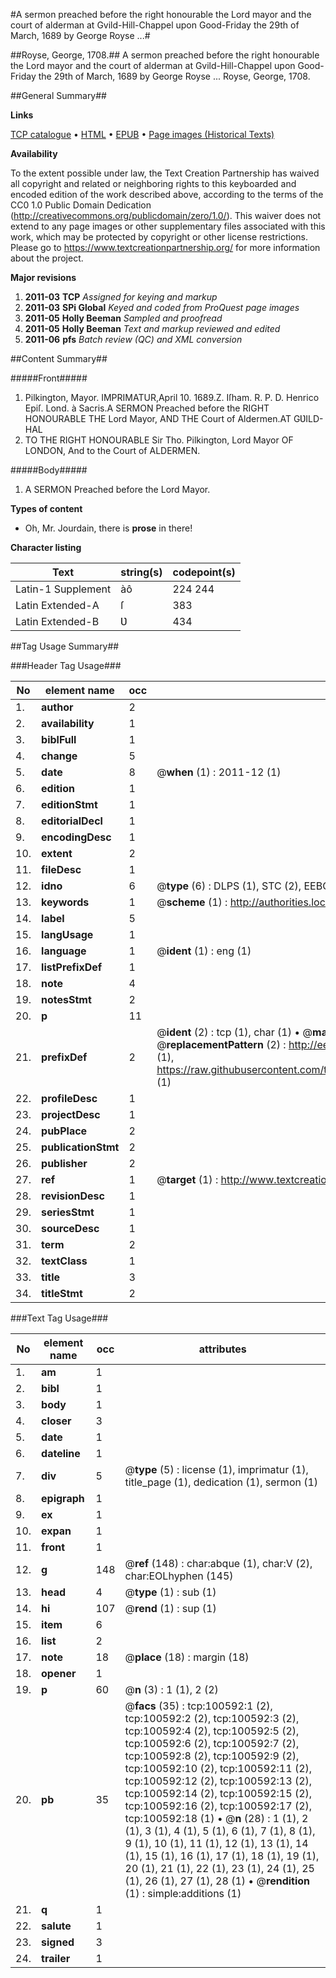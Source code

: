 #A sermon preached before the right honourable the Lord mayor and the court of alderman at Gvild-Hill-Chappel upon Good-Friday the 29th of March, 1689 by George Royse ...#

##Royse, George, 1708.##
A sermon preached before the right honourable the Lord mayor and the court of alderman at Gvild-Hill-Chappel upon Good-Friday the 29th of March, 1689 by George Royse ...
Royse, George, 1708.

##General Summary##

**Links**

[TCP catalogue](http://www.ota.ox.ac.uk/tcp/)  • 
[HTML](http://tei.it.ox.ac.uk/tcp/Texts-HTML/free/A57/A57805.html)  • 
[EPUB](http://tei.it.ox.ac.uk/tcp/Texts-EPUB/free/A57/A57805.epub) • 
[Page images (Historical Texts)](https://historicaltexts.jisc.ac.uk/eebo-13587403e)

**Availability**

To the extent possible under law, the Text Creation Partnership has waived all copyright and related or neighboring rights to this keyboarded and encoded edition of the work described above, according to the terms of the CC0 1.0 Public Domain Dedication (http://creativecommons.org/publicdomain/zero/1.0/). This waiver does not extend to any page images or other supplementary files associated with this work, which may be protected by copyright or other license restrictions. Please go to https://www.textcreationpartnership.org/ for more information about the project.

**Major revisions**

1. __2011-03__ __TCP__ *Assigned for keying and markup*
1. __2011-03__ __SPi Global__ *Keyed and coded from ProQuest page images*
1. __2011-05__ __Holly Beeman__ *Sampled and proofread*
1. __2011-05__ __Holly Beeman__ *Text and markup reviewed and edited*
1. __2011-06__ __pfs__ *Batch review (QC) and XML conversion*

##Content Summary##

#####Front#####

1. Pilkington, Mayor.
IMPRIMATUR,April 10. 1689.Z. Iſham. R. P. D. Henrico Epiſ. Lond. à Sacris.A SERMON Preached before the RIGHT HONOURABLE THE Lord Mayor, AND THE Court of Aldermen.AT GƲILD-HAL
1. TO THE RIGHT HONOURABLE Sir Tho. Pilkington, Lord Mayor OF LONDON, And to the Court of ALDERMEN.

#####Body#####

1. A SERMON Preached before the Lord Mayor.

**Types of content**

  * Oh, Mr. Jourdain, there is **prose** in there!

**Character listing**


|Text|string(s)|codepoint(s)|
|---|---|---|
|Latin-1 Supplement|àô|224 244|
|Latin Extended-A|ſ|383|
|Latin Extended-B|Ʋ|434|

##Tag Usage Summary##

###Header Tag Usage###

|No|element name|occ|attributes|
|---|---|---|---|
|1.|__author__|2||
|2.|__availability__|1||
|3.|__biblFull__|1||
|4.|__change__|5||
|5.|__date__|8| @__when__ (1) : 2011-12 (1)|
|6.|__edition__|1||
|7.|__editionStmt__|1||
|8.|__editorialDecl__|1||
|9.|__encodingDesc__|1||
|10.|__extent__|2||
|11.|__fileDesc__|1||
|12.|__idno__|6| @__type__ (6) : DLPS (1), STC (2), EEBO-CITATION (1), OCLC (1), VID (1)|
|13.|__keywords__|1| @__scheme__ (1) : http://authorities.loc.gov/ (1)|
|14.|__label__|5||
|15.|__langUsage__|1||
|16.|__language__|1| @__ident__ (1) : eng (1)|
|17.|__listPrefixDef__|1||
|18.|__note__|4||
|19.|__notesStmt__|2||
|20.|__p__|11||
|21.|__prefixDef__|2| @__ident__ (2) : tcp (1), char (1)  •  @__matchPattern__ (2) : ([0-9\-]+):([0-9IVX]+) (1), (.+) (1)  •  @__replacementPattern__ (2) : http://eebo.chadwyck.com/downloadtiff?vid=$1&page=$2 (1), https://raw.githubusercontent.com/textcreationpartnership/Texts/master/tcpchars.xml#$1 (1)|
|22.|__profileDesc__|1||
|23.|__projectDesc__|1||
|24.|__pubPlace__|2||
|25.|__publicationStmt__|2||
|26.|__publisher__|2||
|27.|__ref__|1| @__target__ (1) : http://www.textcreationpartnership.org/docs/. (1)|
|28.|__revisionDesc__|1||
|29.|__seriesStmt__|1||
|30.|__sourceDesc__|1||
|31.|__term__|2||
|32.|__textClass__|1||
|33.|__title__|3||
|34.|__titleStmt__|2||


###Text Tag Usage###

|No|element name|occ|attributes|
|---|---|---|---|
|1.|__am__|1||
|2.|__bibl__|1||
|3.|__body__|1||
|4.|__closer__|3||
|5.|__date__|1||
|6.|__dateline__|1||
|7.|__div__|5| @__type__ (5) : license (1), imprimatur (1), title_page (1), dedication (1), sermon (1)|
|8.|__epigraph__|1||
|9.|__ex__|1||
|10.|__expan__|1||
|11.|__front__|1||
|12.|__g__|148| @__ref__ (148) : char:abque (1), char:V (2), char:EOLhyphen (145)|
|13.|__head__|4| @__type__ (1) : sub (1)|
|14.|__hi__|107| @__rend__ (1) : sup (1)|
|15.|__item__|6||
|16.|__list__|2||
|17.|__note__|18| @__place__ (18) : margin (18)|
|18.|__opener__|1||
|19.|__p__|60| @__n__ (3) : 1 (1), 2 (2)|
|20.|__pb__|35| @__facs__ (35) : tcp:100592:1 (2), tcp:100592:2 (2), tcp:100592:3 (2), tcp:100592:4 (2), tcp:100592:5 (2), tcp:100592:6 (2), tcp:100592:7 (2), tcp:100592:8 (2), tcp:100592:9 (2), tcp:100592:10 (2), tcp:100592:11 (2), tcp:100592:12 (2), tcp:100592:13 (2), tcp:100592:14 (2), tcp:100592:15 (2), tcp:100592:16 (2), tcp:100592:17 (2), tcp:100592:18 (1)  •  @__n__ (28) : 1 (1), 2 (1), 3 (1), 4 (1), 5 (1), 6 (1), 7 (1), 8 (1), 9 (1), 10 (1), 11 (1), 12 (1), 13 (1), 14 (1), 15 (1), 16 (1), 17 (1), 18 (1), 19 (1), 20 (1), 21 (1), 22 (1), 23 (1), 24 (1), 25 (1), 26 (1), 27 (1), 28 (1)  •  @__rendition__ (1) : simple:additions (1)|
|21.|__q__|1||
|22.|__salute__|1||
|23.|__signed__|3||
|24.|__trailer__|1||
